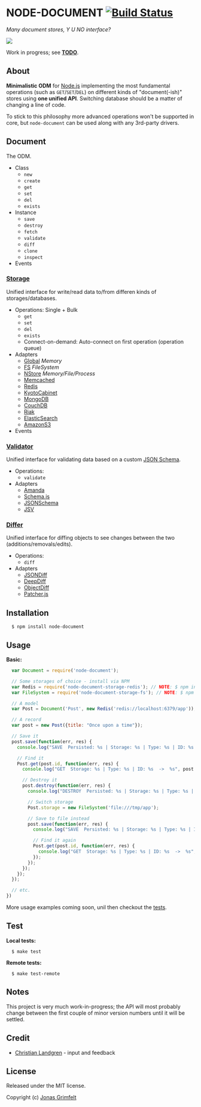 # NODE-DOCUMENT [![Build Status](https://secure.travis-ci.org/grimen/node-document.png)](http://travis-ci.org/grimen/node-document)

*Many document stores, Y U NO interface?*

![](http://cl.ly/image/3e0s0X000K1m/node-document-logotype.png)

Work in progress; see **[TODO](https://github.com/grimen/node-document/blob/master/TODO)**.


## About

**Minimalistic ODM** for [Node.js](http://nodejs.org) implementing the most fundamental operations (such as `GET`/`SET`/`DEL`) on different kinds of "document(-ish)" stores using **one unified API**. Switching database should be a matter of changing a line of code.

To stick to this philosophy more advanced operations won't be supported in core, but `node-document` can be used along with any 3rd-party drivers.


## Document

The ODM.

* Class
	* `new`
	* `create`
	* `get`
	* `set`
	* `del`
	* `exists`
* Instance
	* `save`
	* `destroy`
	* `fetch`
	* `validate`
	* `diff`
	* `clone`
	* `inspect`
* Events


### [**Storage**](https://github.com/grimen/node-document-storage)

Unified interface for write/read data to/from differen kinds of storages/databases.

* Operations: Single + Bulk
	* `get`
	* `set`
	* `del`
	* `exists`
  * Connect-on-demand: Auto-connect on first operation (operation queue)
* Adapters
	* [Global](https://github.com/grimen/node-document-storage-global) *Memory*
	* [FS](https://github.com/grimen/node-document-storage-fs) *FileSystem*
	* [NStore](https://github.com/grimen/node-document-storage-nstore) *Memory/File/Process*
	* [Memcached](https://github.com/grimen/node-document-storage-memcached)
	* [Redis](https://github.com/grimen/node-document-storage-redis)
	* [KyotoCabinet](https://github.com/grimen/node-document-storage-kyotocabinet)
	* [MongoDB](https://github.com/grimen/node-document-storage-mongodb)
	* [CouchDB](https://github.com/grimen/node-document-storage-couchdb)
	* [Riak](https://github.com/grimen/node-document-storage-riak)
	* [ElasticSearch](https://github.com/grimen/node-document-storage-elasticsearch)
	* [AmazonS3](https://github.com/grimen/node-document-storage-amazons3)
* Events


### [**Validator**](https://github.com/grimen/node-document-validator)

Unified interface for validating data based on a custom [JSON Schema](http://json-schema.org).

* Operations:
	* `validate`
* Adapters
	* [Amanda](https://github.com/grimen/node-document-validator-amanda)
	* [Schema.js](https://github.com/grimen/node-document-validator-schema)
	* [JSONSchema](https://github.com/grimen/node-document-validator-jsonschema)
	* [JSV](https://github.com/grimen/node-document-validator-jsv)


### [**Differ**](https://github.com/grimen/node-document-differ)

Unified interface for diffing objects to see changes between the two (additions/removals/edits).

* Operations:
	* `diff`
* Adapters
	* [JSONDiff](https://github.com/grimen/node-document-differ-jsondiff)
	* [DeepDiff](https://github.com/grimen/node-document-differ-deepdiff)
	* [ObjectDiff](https://github.com/grimen/node-document-differ-objectdiff)
	* [Patcher.js](https://github.com/grimen/node-document-differ-patcher)


## Installation

```shell
  $ npm install node-document
```


## Usage

**Basic:**

```javascript
  var Document = require('node-document');

  // Some storages of choice - install via NPM
  var Redis = require('node-document-storage-redis'); // NOTE: $ npm install node-document-storage-redis
  var FileSystem = require('node-document-storage-fs'); // NOTE: $ npm install node-document-storage-fs

  // A model
  var Post = Document('Post', new Redis('redis://localhost:6379/app'));

  // A record
  var post = new Post({title: "Once upon a time"});

  // Save it
  post.save(function(err, res) {
    console.log("SAVE  Persisted: %s | Storage: %s | Type: %s | ID: %s  ->  %s", post.persisted, post.storage.name, post.type, post.id, post);

    // Find it
    Post.get(post.id, function(err, res) {
      console.log("GET  Storage: %s | Type: %s | ID: %s  ->  %s", post.storage.name, post.type, post.id, JSON.stringify(res));

      // Destroy it
      post.destroy(function(err, res) {
        console.log("DESTROY  Persisted: %s | Storage: %s | Type: %s | ID: %s  ->  %s", post.persisted, post.storage.name, post.type, post.id, post);

        // Switch storage
        Post.storage = new FileSystem('file:///tmp/app');

        // Save to file instead
        post.save(function(err, res) {
          console.log("SAVE  Persisted: %s | Storage: %s | Type: %s | ID: %s  ->  %s", post.persisted, post.storage.name, post.type, post.id, post);

          // Find it again
          Post.get(post.id, function(err, res) {
            console.log("GET  Storage: %s | Type: %s | ID: %s  ->  %s", post.storage.name, post.type, post.id, JSON.stringify(res));
          });
        });
      });
    });
  });

  // etc.
})
```

More usage examples coming soon, unil then checkout the [tests](https://github.com/grimen/node-document/blob/master/test/document_spec.js).


## Test

**Local tests:**

```shell
  $ make test
```

**Remote tests:**

```shell
  $ make test-remote
```


## Notes

This project is very much work-in-progress; the API will most probably change between the first couple of minor version numbers until it will be settled.


## Credit

* [Christian Landgren](https://github.com/irony) - input and feedback


## License

Released under the MIT license.

Copyright (c) [Jonas Grimfelt](http://github.com/grimen)

